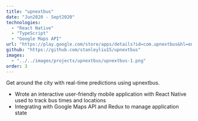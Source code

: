 ```yaml
---
title: "upnextbus"
date: "Jun2020 - Sept2020"
technologies:
  - "React Native"
  - "TypeScript"
  - "Google Maps API"
url: "https://play.google.com/store/apps/details?id=com.upnextbus&hl=en_US"
github: "https://github.com/stanleyliu15/upnextbus"
images:
  - "../../images/projects/upnextbus/upnextbus-1.png"
order: 3
---
```


Get around the city with real-time predictions using upnextbus.

- Wrote an interactive user-friendly mobile application with React Native used to track bus times and locations
- Integrating with Google Maps API and Redux to manage application state
